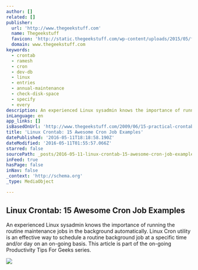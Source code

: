 ```yaml
---
author: []
related: []
publisher:
  url: 'http://www.thegeekstuff.com'
  name: Thegeekstuff
  favicon: 'http://static.thegeekstuff.com/wp-content/uploads/2015/05/favicon.ico.gzip'
  domain: www.thegeekstuff.com
keywords:
  - crontab
  - ramesh
  - cron
  - dev-db
  - linux
  - entries
  - annual-maintenance
  - check-disk-space
  - specify
  - every
description: An experienced Linux sysadmin knows the importance of running the routine maintenance jobs in the background automatically. Linux Cron utility is an effective way to schedule a routine background job at a specific time and/or day on an on-going basis. This article is part of the on-going Productivity Tips For Geeks series.
inLanguage: en
app_links: []
isBasedOnUrl: 'http://www.thegeekstuff.com/2009/06/15-practical-crontab-examples/'
title: 'Linux Crontab: 15 Awesome Cron Job Examples'
datePublished: '2016-05-11T18:18:58.190Z'
dateModified: '2016-05-11T01:55:57.066Z'
starred: false
sourcePath: _posts/2016-05-11-linux-crontab-15-awesome-cron-job-examples.md
inFeed: true
hasPage: false
inNav: false
_context: 'http://schema.org'
_type: MediaObject

---
```

<article style=""><h1>Linux Crontab: 15 Awesome Cron Job Examples</h1><p>An experienced Linux sysadmin knows the importance of running the routine maintenance jobs in the background automatically. Linux Cron utility is an effective way to schedule a routine background job at a specific time and/or day on an on-going basis. This article is part of the on-going Productivity Tips For Geeks series.</p><img src="http://static.thegeekstuff.com/images/bash-132.png" /></article>